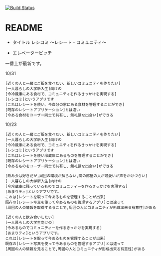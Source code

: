 [![Build Status](https://travis-ci.org/AnaTofuZ/enpit_er.svg?branch=master)](https://travis-ci.org/AnaTofuZ/enpit_er)
# README

- タイトル
レシコミ 〜レシート・コミュニティ〜

- エレベーターピッチ

一番上が最新です。

10/31
```
[近くの人と一緒にご飯を食べたい、新しいコミュニティを作りたい]
[一人暮らしの大学新入生]向けの
[今冷蔵庫にある食材で、コミュニティを作るきっかけを実現する]
[レシコミ]というアプリです
[これはレシートを使い、今自分の家にある食材を管理することができ]
[既存のレシートアプリケーション]とは違い
[今ある食材をユーザー同士で共有し、無礼講な出会い]ができる
```

10/23
```
[近くの人と一緒にご飯を食べたい、新しいコミュニティを作りたい]
[一人暮らしの大学新入生]向けの
[今冷蔵庫にある食材で、コミュニティを作るきっかけを実現する]
[レシコミ]というアプリです
[これはレシートを使い冷蔵庫にあるものを管理することができ]
[既存のレシートアプリケーション]とは違い
[今あるものをユーザー同士で共有し、無礼講な出会い]ができる
```

```
[飲み会は好きだが,周囲の環境が解らない,隣の部屋の人が可愛いが声をかけづらい]
[一人暮らしの大学新入生]向けの
[今冷蔵庫に残っているものでコミュニティーを作るきっかけを実現する]
[あまりティ]というアプリです。
これは[レシートを取って今あるものを管理することが出来]
既存の[レシート写真を使って今あるものを管理するアプリ]とは違って
[周囲の人の情報を取得するることで,周囲の人とコミュニティが形成出来る有意性]がある
```

```
[近くの人と飲み食いしたい]
[一人暮らしの大学生向けの]
[今あるものでコミュニティーを作るきっかけを実現する]
[あまりティ]というアプリです。
これは[レシートを取って今あるものを管理することが出来]
既存の[レシート写真を使って今あるものを管理するアプリ]とは違って
[周囲の人の情報を見ることで,周囲の人とコミュニティが形成出来る有意性]がある
```

